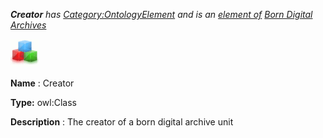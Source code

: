 ___Creator__ 
 has
 [Category:OntologyElement](../../Category/OntologyElement "Category:OntologyElement") 
 and is an
 [element of](../../Property/ElementOf "Property:ElementOf") 
[Born Digital Archives](../../Submissions/Born_Digital_Archives "Submissions:Born Digital Archives")_




  





[![Class](../images/thumb/2/27/Class.gif/45px-Class.gif)](../../Image/Class.gif "Class")


__Name__ 
 : Creator
 



__Type:__ 
 owl:Class
 



__Description__ 
 : The creator of a born digital archive unit